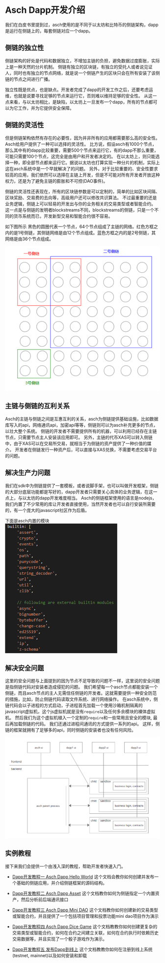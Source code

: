# Asch Dapp开发介绍

我们在白皮书里提到过，asch使用的是不同于以太坊和比特币的侧链架构，dapp是运行在侧链上的，每套侧链对应一个dapp。

## 侧链的独立性

侧链架构的好处是代码和数据独立，不增加主链的负担，避免数据过度膨胀，实际上是一种天然的分片机制。
侧链有独立的区块链，有独立的受托人或者说见证人，同时也有独立的节点网络，就是说一个侧链产生的区块只会在所有安装了该侧链的节点之间进行广播。

独立性既是优点，也是缺点。开发者完成了dapp的开发工作之后，还要考虑运维，也就是说要寻找足够的节点来运行它，否则难以维持足够的安全性。
从这一点来看，与以太坊相比，是缺陷，以太坊上一旦发布一个dapp，所有的节点都可以为它工作，并为它提供安全保障。

## 侧链的灵活性

但是侧链架构依然有存在的必要性，因为并非所有的应用都需要那么高的安全性。Asch给用户提供了一种可以选择的灵活性。
比方说，假设asch有1000个节点，那么其中有的dapp比较重要，需要500个节点来运行它，有的dapp不那么重要，可能只需要100个节点，这完全是由用户和开发者决定的。
在以太坊上，则只能选择一种，即全部节点都来运行它。据说以太坊也打算实现一种分片的机制，实际上这在asch系统中是一个早就解决了的问题。
另外，对于比较重要的、安全性要求较高的应用，我们依然可以选择在主链上开发，但是不可能对所有开发者开放这种权力，还是为了避免主链的膨胀和不可控(DAO事件)。

侧链的灵活性还表现在，所有的区块链参数是可以定制的，简单的比如区块间隔、区块奖励、交易费的去向等，高级用户还可以修改共识算法。
不过最重要的还是业务逻辑，侧链上可以轻易的开发出与你的业务相关的交易类型或者智能合约。
这一点是与侧链的发明者blockstreams不同，blockstreams的侧链，只是一个不同的货币系统而已，开发新型交易和智能合约很不容易。

如下图所示
黑色的圆圈代表一个节点，64个节点组成了主链的网络。红色方框之内的是1号侧链，其侧链网络是由12个节点组成。蓝色方框之内的是2号侧链，其网络是由36个节点组成。

![sidechain deploy architecture](./assets/sidechain-deploy.png)

## 主链与侧链的互利关系

Asch的主链与侧链之间是互惠互利的关系，asch为侧链提供基础设施，比如数据库写入的api，网络通讯api，加密api等等，侧链则可以为asch补充更多的节点，以壮大整个系统。
侧链的开发者不需要提供所有的机器，可以利用已经存在主链节点，只需要节点主人安装该应用即可。
另外，主链的代币XAS可以转入侧链中，由于XAS可以在交易所交易，就相当于为侧链的资产提供了一种价值的媒介。
开发者在侧链发行一种资产后，可以直接与XAS兑换，不需要考虑交易平台的问题。

## 解决生产力问题

我们在sdk中为侧链提供了一套模板，或者说脚手架，也可以叫做开发框架，侧链的大部分底层功能都是写好的，dapp开发者只需要关心具体的业务逻辑，在这一点上，与以太坊的dapp开发难度相当。
Asch的侧链框架使用的语言是nodejs，我们内置了不少常用的库让开发者直接使用，当然开发者也可以自行安装所需要的，有一个庞大的javascript社区作为后盾。

下面是asch内置的模块
![inbuilt modules](./assets/inbuilt-modules.png)

## 解决安全问题

这里的安全问题与上面提到的因为节点不足导致的问题不一样，这里说的安全问题是指侧链代码对安装者造成侵犯的问题。
我们希望每一个asch节点都能安装一个侧链，而且asch节点的主人无需信任侧链的开发者。这就需要提供一种安全防范的措施，比如，防止侧链代码读取文件系统、进行网络操作。
在asch系统中，侧链代码会以子进程的方式启动，子进程首先加载一个使用沙箱机制隔离的javascript虚拟机，这个js虚拟机就是没有```require```以及任何多余模块的裸体虚拟机。
然后我们为这个虚拟机植入一个定制的```require```和一些常用且安全的模块, 最后再加载侧链的代码。
我们还通过进程间通讯的方式提供一系列的api。
这样，侧链的框架就拥有了足够多的api，同时侧链的安装者也没有任何风险。

![process structure](./assets/process-structure.png)

## 实例教程

接下来我们会提供一个由浅入深的教程，帮助开发者快速入门。

- [Dapp开发教程一 Asch Dapp Hello World](./dapp_docs/1_hello.md)
  这个文档会教你如何创建并发布一个基础的侧链应用，并介绍侧链框架的源码结构。

- [Dapp开发教程二 Asch Dapp Asset](./dapp_docs/2_asset.md)
  这个文档教你如何为侧链指定一个内置资产，然后分析前后端通讯接口

- [Dapp开发教程三 Asch Dapp Mini DAO](./dapp_docs/3_mini_dao.md)
  这个文档教你如何创建新的交易类型或智能合约，并且提供了一个包括项目管理和投票功能mini dao项目作为演示

- [Dapp开发教程四 Asch Dapp Dice Game](./dapp_docs/4_dice_game.md)
  这个文档教教你如何创建更复杂的交易类型或智能合约，如何在合约之间建立关联，如何在合约执行时依赖历史交易数据等，并且实现了一个骰子游戏作为演示。

- [Dapp开发教程五 发布Dapp到线上](./dapp_docs/5_dapp_publish.md)
  这个文档教教你如何在注册到线上系统(testnet, mainnet)以及如何安装和卸载